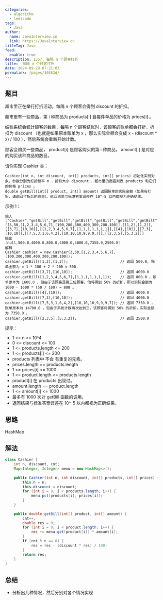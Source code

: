 ```yaml
---
categories: 
  - algorithm
  - leetcode
tags: 
  - Java
author: 
  name: JavaInterview.cn
  link: https://JavaInterview.cn
titleTag: Java
feed: 
  enable: true
description: 1357. 每隔 n 个顾客打折
title:  每隔 n 个顾客打折
date: 2024-09-28 07:21:03
permalink: /pages/10582d/
---
```


## 题目

超市里正在举行打折活动，每隔 n 个顾客会得到 discount 的折扣。

超市里有一些商品，第 i 种商品为 products[i] 且每件单品的价格为 prices[i] 。

结账系统会统计顾客的数目，每隔 n 个顾客结账时，该顾客的账单都会打折，折扣为 discount （也就是如果原本账单为 x ，那么实际金额会变成 x - (discount * x) / 100 ），然后系统会重新开始计数。

顾客会购买一些商品， product[i] 是顾客购买的第 i 种商品， amount[i] 是对应的购买该种商品的数目。

请你实现 Cashier 类：
    
    Cashier(int n, int discount, int[] products, int[] prices) 初始化实例对象，参数分别为打折频率 n ，折扣大小 discount ，超市里的商品列表 products 和它们的价格 prices 。
    double getBill(int[] product, int[] amount) 返回账单的实际金额（如果有打折，请返回打折后的结果）。返回结果与标准答案误差在 10^-5 以内都视为正确结果。


示例 1：

    输入
    ["Cashier","getBill","getBill","getBill","getBill","getBill","getBill","getBill"]
    [[3,50,[1,2,3,4,5,6,7],[100,200,300,400,300,200,100]],[[1,2],[1,2]],[[3,7],[10,10]],[[1,2,3,4,5,6,7],[1,1,1,1,1,1,1]],[[4],[10]],[[7,3],[10,10]],[[7,5,3,1,6,4,2],[10,10,10,9,9,9,7]],[[2,3,5],[5,3,2]]]
    输出
    [null,500.0,4000.0,800.0,4000.0,4000.0,7350.0,2500.0]
    解释
    Cashier cashier = new Cashier(3,50,[1,2,3,4,5,6,7],[100,200,300,400,300,200,100]);
    cashier.getBill([1,2],[1,2]);                        // 返回 500.0, 账单金额为 = 1 * 100 + 2 * 200 = 500.
    cashier.getBill([3,7],[10,10]);                      // 返回 4000.0
    cashier.getBill([1,2,3,4,5,6,7],[1,1,1,1,1,1,1]);    // 返回 800.0 ，账单原本为 1600.0 ，但由于该顾客是第三位顾客，他将得到 50% 的折扣，所以实际金额为 1600 - 1600 * (50 / 100) = 800 。
    cashier.getBill([4],[10]);                           // 返回 4000.0
    cashier.getBill([7,3],[10,10]);                      // 返回 4000.0
    cashier.getBill([7,5,3,1,6,4,2],[10,10,10,9,9,9,7]); // 返回 7350.0 ，账单原本为 14700.0 ，但由于系统计数再次达到三，该顾客将得到 50% 的折扣，实际金额为 7350.0 。
    cashier.getBill([2,3,5],[5,3,2]);                    // 返回 2500.0


提示：

* 1 <= n <= 10^4
* 0 <= discount <= 100
* 1 <= products.length <= 200
* 1 <= products[i] <= 200
* products 列表中 不会 有重复的元素。
* prices.length == products.length
* 1 <= prices[i] <= 1000
* 1 <= product.length <= products.length
* product[i] 在 products 出现过。
* amount.length == product.length
* 1 <= amount[i] <= 1000
* 最多有 1000 次对 getBill 函数的调用。
* 返回结果与标准答案误差在 10^-5 以内都视为正确结果。

## 思路

HashMap

## 解法
```java
class Cashier {
    int n, discount, cnt;
    Map<Integer, Integer> menu = new HashMap<>();
    
    public Cashier(int n, int discount, int[] products, int[] prices) {
        this.n = n;
        this.discount = discount;
        for (int i = 0; i < products.length; i++) {
            menu.put(products[i], prices[i]);
        }
    }
    
    public double getBill(int[] product, int[] amount) {
        cnt++;
        double res = 0;
        for (int i = 0; i < product.length; i++) {
            res += menu.get(product[i]) * amount[i];
        }
        if (cnt % n == 0) {
            res = res - (discount * res) / 100;
        }
        return res;
    }
}

```

## 总结

- 分析出几种情况，然后分别对各个情况实现 
